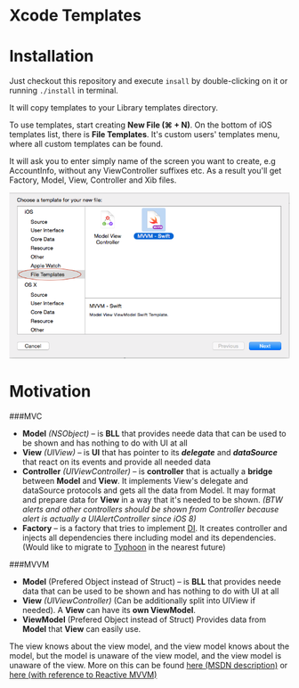 Xcode Templates
================

# Installation  
Just checkout this repository and execute `insall` by double-clicking on it or running `./install` in terminal.

It will copy templates to your Library templates directory.

To use templates, start creating **New File (⌘ + N)**. On the bottom of iOS templates list, there is **File Templates**. It's custom users' templates menu, where all custom templates can be found.

It will ask you to enter simply name of the screen you want to create, e.g AccountInfo, without any ViewController suffixes etc.
As a result you'll get Factory, Model, View, Controller and Xib files.

![templates](img/templates.png)

# Motivation

###MVC

* **Model** *(NSObject)* – is **BLL** that provides neede data that can be used to be shown and has nothing to do with UI at all
* **View** *(UIView)* – is **UI** that has pointer to its **_delegate_** and **_dataSource_** that react on its events and provide all needed data
* **Controller** *(UIViewController)* – is **controller** that is actually a **bridge** between **Model** and **View**. It implements View's delegate and dataSource protocols and gets all the data from Model. It may format and prepare data for **View** in a way that it's needed to be shown. *(BTW alerts and other controllers should be shown from Controller because alert is actually a UIAlertController since iOS 8)*
* **Factory** – is a factory that tries to implement [DI](http://en.wikipedia.org/wiki/Dependency_injection). It creates controller and injects all dependencies there including model and its dependencies. (Would like to migrate to [Typhoon](http://www.typhoonframework.org) in the nearest future)

###MVVM

* **Model** (Prefered Object instead of Struct) – is **BLL** that provides neede data that can be used to be shown and has nothing to do with UI at all
* **View** *(UIViewController)* (Can be additionally split into UIView if needed). A **View** can have its **own ViewModel**.
* **ViewModel** (Prefered Object instead of Struct) Provides data from **Model** that **View** can easily use.

The view knows about the view model, and the view model knows about the model, but the model is unaware of the view model, and the view model is unaware of the view.
More on this can be found [here (MSDN description)](https://msdn.microsoft.com/en-us/library/hh848246.aspx) or [here (with reference to Reactive MVVM)](https://github.com/ReactiveCocoa/ReactiveViewModel)

